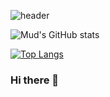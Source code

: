 ![header](https://capsule-render.vercel.app/api?type=waving&color=auto&height=300&section=header&text=Mud%20the%20developer&fontSize=90)

![Mud's GitHub stats](https://github-readme-stats.vercel.app/api?username=mud-the-developer&show_icons=true&theme=radical&layout=compact)  

[![Top Langs](https://github-readme-stats.vercel.app/api/top-langs/?username=mud-the-developer&show_icons=true&theme=radical&layout=donut-vertical&langs_count=20)](https://github.com/anuraghazra/github-readme-stats)
### Hi there 👋

<!--
**mud-the-developer/mud-the-developer** is a ✨ _special_ ✨ repository because its `README.md` (this file) appears on your GitHub profile.

Here are some ideas to get you started:

- 🔭 I’m currently working on ...
- 🌱 I’m currently learning ...
- 👯 I’m looking to collaborate on ...
- 🤔 I’m looking for help with ...
- 💬 Ask me about ...
- 📫 How to reach me: ...
- 😄 Pronouns: ...
- ⚡ Fun fact: ...
-->
